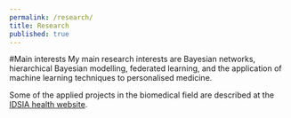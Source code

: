 ```yaml
---
permalink: /research/
title: Research
published: true
---
```


#Main interests
My main research interests are Bayesian networks, hierarchical Bayesian modelling, federated learning, and the application of machine learning techniques to personalised medicine. 

Some of the applied projects in the biomedical field are described at the [IDSIA health website](https://health.idsia.ch).
